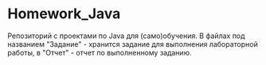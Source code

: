 # Homework_Java
Репозиторий с проектами по Java для (само)обучения. В файлах под названием "Задание" - хранится задание для выполнения лабораторной работы, в "Отчет" - отчет по выполненному заданию.
